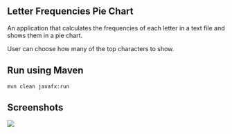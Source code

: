 ## Letter Frequencies Pie Chart
An application that calculates the frequencies of each letter in a text file and shows them in a pie chart.

User can choose how many of the top characters to show.
## Run using Maven
```mvn clean javafx:run```

## Screenshots
![](https://github.com/YassineMEJRI/LetterFrequenciesPie/blob/master/demo.png)
